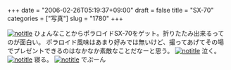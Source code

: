 +++
date = "2006-02-26T05:19:37+09:00"
draft = false
title = "SX-70"
categories = ["写真"]
slug = "1780"
+++

<a href="http://www.flickr.com/photos/h-b-k-r/104089441" target="_blank"><img src="http://static.flickr.com/38/104089441_e7aed1b7b8.jpg" class="photoen" alt="notitle"  /></a>
ひょんなことからポラロイドSX-70をゲット。折りたたみ出来るってのが面白い。
ポラロイド風味はあまり好みでは無いけど、撮ってあげてその場でプレゼントできるのはなかなか素敵なことだなーと思う。
<a href="http://www.flickr.com/photos/h-b-k-r/104088784" target="_blank"><img src="http://static.flickr.com/43/104088784_df5c83a647.jpg" class="photoen2" alt="notitle"  /></a>
泣く。
<a href="http://www.flickr.com/photos/h-b-k-r/104283020" target="_blank"><img src="http://static.flickr.com/40/104283020_39cd264aa4.jpg" class="photoen2" alt="notitle"  /></a>
寝る。
<a href="http://www.flickr.com/photos/h-b-k-r/104288851" target="_blank"><img src="http://static.flickr.com/34/104288851_8a31c6419c.jpg" class="photoen2" alt="notitle"  /></a>
でぷーん

